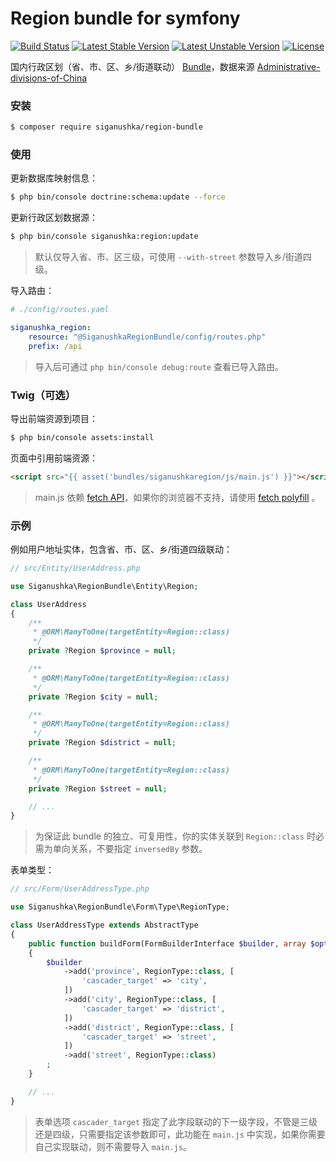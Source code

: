 # Region bundle for symfony

[![Build Status](https://github.com/siganushka/region-bundle/actions/workflows/ci.yaml/badge.svg)](https://github.com/siganushka/region-bundle/actions/workflows/ci.yaml)
[![Latest Stable Version](https://poser.pugx.org/siganushka/region-bundle/v/stable)](https://packagist.org/packages/siganushka/region-bundle)
[![Latest Unstable Version](https://poser.pugx.org/siganushka/region-bundle/v/unstable)](https://packagist.org/packages/siganushka/region-bundle)
[![License](https://poser.pugx.org/siganushka/region-bundle/license)](https://packagist.org/packages/siganushka/region-bundle)

国内行政区划（省、市、区、乡/街道联动） [Bundle](https://symfony.com/doc/current/bundles.html)，数据来源 [Administrative-divisions-of-China](https://github.com/modood/Administrative-divisions-of-China)

### 安装

```bash
$ composer require siganushka/region-bundle
```

### 使用

更新数据库映射信息：

```bash
$ php bin/console doctrine:schema:update --force
```

更新行政区划数据源：

```bash
$ php bin/console siganushka:region:update
```

> 默认仅导入省、市、区三级，可使用 `--with-street` 参数导入乡/街道四级。

导入路由：

```yaml
# ./config/routes.yaml

siganushka_region:
    resource: "@SiganushkaRegionBundle/config/routes.php"
    prefix: /api
```

> 导入后可通过 `php bin/console debug:route` 查看已导入路由。

### Twig（可选）

导出前端资源到项目：

```bash
$ php bin/console assets:install
```

页面中引用前端资源：

```html
<script src="{{ asset('bundles/siganushkaregion/js/main.js') }}"></script>
```

> main.js 依赖 [fetch API](https://developer.mozilla.org/en-US/docs/Web/API/Fetch_API)，如果你的浏览器不支持，请使用 [fetch polyfill](https://github.com/JakeChampion/fetch) 。

### 示例

例如用户地址实体，包含省、市、区、乡/街道四级联动：

```php
// src/Entity/UserAddress.php

use Siganushka\RegionBundle\Entity\Region;

class UserAddress
{
    /**
     * @ORM\ManyToOne(targetEntity=Region::class)
     */
    private ?Region $province = null;

    /**
     * @ORM\ManyToOne(targetEntity=Region::class)
     */
    private ?Region $city = null;

    /**
     * @ORM\ManyToOne(targetEntity=Region::class)
     */
    private ?Region $district = null;

    /**
     * @ORM\ManyToOne(targetEntity=Region::class)
     */
    private ?Region $street = null;

    // ...
}
```

> 为保证此 bundle 的独立、可复用性，你的实体关联到 ``Region::class`` 时必需为单向关系，不要指定 `inversedBy` 参数。

表单类型：

```php
// src/Form/UserAddressType.php

use Siganushka\RegionBundle\Form\Type\RegionType;

class UserAddressType extends AbstractType
{
    public function buildForm(FormBuilderInterface $builder, array $options)
    {
        $builder
            ->add('province', RegionType::class, [
                'cascader_target' => 'city',
            ])
            ->add('city', RegionType::class, [
                'cascader_target' => 'district',
            ])
            ->add('district', RegionType::class, [
                'cascader_target' => 'street',
            ])
            ->add('street', RegionType::class)
        ;
    }

    // ...
}
```

> 表单选项 `cascader_target` 指定了此字段联动的下一级字段，不管是三级还是四级，只需要指定该参数即可，此功能在 `main.js` 中实现，如果你需要自己实现联动，则不需要导入 `main.js`。
